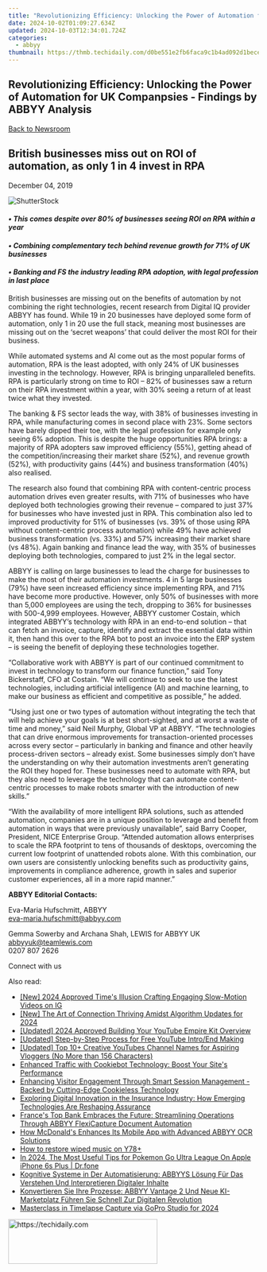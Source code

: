 ```yaml
---
title: "Revolutionizing Efficiency: Unlocking the Power of Automation for UK Companpsies - Findings by ABBYY Analysis"
date: 2024-10-02T01:09:27.634Z
updated: 2024-10-03T12:34:01.724Z
categories:
  - abbyy
thumbnail: https://thmb.techidaily.com/d0be551e2fb6faca9c1b4ad092d1becef6333157c069bc8e90a60ea7ce1eb907.jpg
---
```


## Revolutionizing Efficiency: Unlocking the Power of Automation for UK Companpsies - Findings by ABBYY Analysis

[Back to Newsroom](https://tools.techidaily.com/abbyy/products/)

## British businesses miss out on ROI of automation, as only 1 in 4 invest in RPA

December 04, 2019

![ShutterStock](https://content.abbyy.com/-/media/project/abbyy/abbyy/branchtemplates/shutterstock_1272462163_1296-x-729.jpg?h=729&iar=0&w=1296)

#### _• This comes despite over 80% of businesses seeing ROI on RPA within a year_

#### _• Combining complementary tech behind revenue growth for 71% of UK businesses_

#### _• Banking and FS the industry leading RPA adoption, with legal profession in last place_

British businesses are missing out on the benefits of automation by not combining the right technologies, recent research from Digital IQ provider ABBYY has found. While 19 in 20 businesses have deployed some form of automation, only 1 in 20 use the full stack, meaning most businesses are missing out on the ‘secret weapons’ that could deliver the most ROI for their business.

While automated systems and AI come out as the most popular forms of automation, RPA is the least adopted, with only 24% of UK businesses investing in the technology. However, RPA is bringing unparalleled benefits. RPA is particularly strong on time to ROI – 82% of businesses saw a return on their RPA investment within a year, with 30% seeing a return of at least twice what they invested.

The banking & FS sector leads the way, with 38% of businesses investing in RPA, while manufacturing comes in second place with 23%. Some sectors have barely dipped their toe, with the legal profession for example only seeing 6% adoption. This is despite the huge opportunities RPA brings: a majority of RPA adopters saw improved efficiency (55%), getting ahead of the competition/increasing their market share (52%), and revenue growth (52%), with productivity gains (44%) and business transformation (40%) also realised.

The research also found that combining RPA with content-centric process automation drives even greater results, with 71% of businesses who have deployed both technologies growing their revenue – compared to just 37% for businesses who have invested just in RPA. This combination also led to improved productivity for 51% of businesses (vs. 39% of those using RPA without content-centric process automation) while 49% have achieved business transformation (vs. 33%) and 57% increasing their market share (vs 48%). Again banking and finance lead the way, with 35% of businesses deploying both technologies, compared to just 2% in the legal sector.

ABBYY is calling on large businesses to lead the charge for businesses to make the most of their automation investments. 4 in 5 large businesses (79%) have seen increased efficiency since implementing RPA, and 71% have become more productive. However, only 50% of businesses with more than 5,000 employees are using the tech, dropping to 36% for businesses with 500-4,999 employees. However, ABBYY customer Costain, which integrated ABBYY’s technology with RPA in an end-to-end solution – that can fetch an invoice, capture, identify and extract the essential data within it, then hand this over to the RPA bot to post an invoice into the ERP system – is seeing the benefit of deploying these technologies together.

“Collaborative work with ABBYY is part of our continued commitment to invest in technology to transform our finance function,” said Tony Bickerstaff, CFO at Costain. “We will continue to seek to use the latest technologies, including artificial intelligence (AI) and machine learning, to make our business as efficient and competitive as possible,” he added.

“Using just one or two types of automation without integrating the tech that will help achieve your goals is at best short-sighted, and at worst a waste of time and money,” said Neil Murphy, Global VP at ABBYY. “The technologies that can drive enormous improvements for transaction-oriented processes across every sector – particularly in banking and finance and other heavily process-driven sectors – already exist. Some businesses simply don’t have the understanding on why their automation investments aren’t generating the ROI they hoped for. These businesses need to automate with RPA, but they also need to leverage the technology that can automate content-centric processes to make robots smarter with the introduction of new skills.”

“With the availability of more intelligent RPA solutions, such as attended automation, companies are in a unique position to leverage and benefit from automation in ways that were previously unavailable”, said Barry Cooper, President, NICE Enterprise Group. “Attended automation allows enterprises to scale the RPA footprint to tens of thousands of desktops, overcoming the current low footprint of unattended robots alone. With this combination, our own users are consistently unlocking benefits such as productivity gains, improvements in compliance adherence, growth in sales and superior customer experiences, all in a more rapid manner.”

**ABBYY Editorial Contacts:**

Eva-Maria Hufschmitt, ABBYY  
[eva-maria.hufschmitt@abbyy.com](https://tools.techidaily.com/abbyy/products/)

Gemma Sowerby and Archana Shah, LEWIS for ABBYY UK  
[abbyyuk@teamlewis.com](https://tools.techidaily.com/abbyy/products/)  
0207 807 2626

Connect with us

<ins class="adsbygoogle"
     style="display:block"
     data-ad-format="autorelaxed"
     data-ad-client="ca-pub-7571918770474297"
     data-ad-slot="1223367746"></ins>

<ins class="adsbygoogle"
     style="display:block"
     data-ad-client="ca-pub-7571918770474297"
     data-ad-slot="8358498916"
     data-ad-format="auto"
     data-full-width-responsive="true"></ins>

<span class="atpl-alsoreadstyle">Also read:</span>
<div><ul>
<li><a href="https://instagram-videos.techidaily.com/new-2024-approved-times-illusion-crafting-engaging-slow-motion-videos-on-ig/"><u>[New] 2024 Approved Time's Illusion Crafting Engaging Slow-Motion Videos on IG</u></a></li>
<li><a href="https://instagram-video-recordings.techidaily.com/new-the-art-of-connection-thriving-amidst-algorithm-updates-for-2024/"><u>[New] The Art of Connection Thriving Amidst Algorithm Updates for 2024</u></a></li>
<li><a href="https://youtube-sure.techidaily.com/ed-2024-approved-building-your-youtube-empire-kit-overview/"><u>[Updated] 2024 Approved Building Your YouTube Empire Kit Overview</u></a></li>
<li><a href="https://youtube-tips.techidaily.com/ed-step-by-step-process-for-free-youtube-introend-making/"><u>[Updated] Step-by-Step Process for Free YouTube Intro/End Making</u></a></li>
<li><a href="https://facebook-video-share.techidaily.com/updated-top-10plus-creative-youtubes-channel-names-for-aspiring-vloggers-no-more-than-156-characters/"><u>[Updated] Top 10+ Creative YouTubes Channel Names for Aspiring Vloggers (No More than 156 Characters)</u></a></li>
<li><a href="https://solve-marvelous.techidaily.com/enhanced-traffic-with-cookiebot-technology-boost-your-sites-performance/"><u>Enhanced Traffic with Cookiebot Technology: Boost Your Site's Performance</u></a></li>
<li><a href="https://solve-marvelous.techidaily.com/enhancing-visitor-engagement-through-smart-session-management-backed-by-cutting-edge-cookieless-technology/"><u>Enhancing Visitor Engagement Through Smart Session Management - Backed by Cutting-Edge Cookieless Technology</u></a></li>
<li><a href="https://solve-marvelous.techidaily.com/exploring-digital-innovation-in-the-insurance-industry-how-emerging-technologies-are-reshaping-assurance/"><u>Exploring Digital Innovation in the Insurance Industry: How Emerging Technologies Are Reshaping Assurance</u></a></li>
<li><a href="https://solve-marvelous.techidaily.com/frances-top-bank-embraces-the-future-streamlining-operations-through-abbyy-flexicapture-document-automation/"><u>France's Top Bank Embraces the Future: Streamlining Operations Through ABBYY FlexiCapture Document Automation</u></a></li>
<li><a href="https://solve-marvelous.techidaily.com/how-mcdonalds-enhances-its-mobile-app-with-advanced-abbyy-ocr-solutions/"><u>How McDonald's Enhances Its Mobile App with Advanced ABBYY OCR Solutions</u></a></li>
<li><a href="https://blog-min.techidaily.com/how-to-restore-wiped-music-on-y78plus-by-fonelab-android-recover-music/"><u>How to restore wiped music on Y78+</u></a></li>
<li><a href="https://ios-pokemon-go.techidaily.com/in-2024-the-most-useful-tips-for-pokemon-go-ultra-league-on-apple-iphone-6s-plus-drfone-by-drfone-virtual-ios/"><u>In 2024, The Most Useful Tips for Pokemon Go Ultra League On Apple iPhone 6s Plus | Dr.fone</u></a></li>
<li><a href="https://solve-marvelous.techidaily.com/kognitive-systeme-in-der-automatisierung-abbyys-losung-fur-das-verstehen-und-interpretieren-digitaler-inhalte/"><u>Kognitive Systeme in Der Automatisierung: ABBYYS Lösung Für Das Verstehen Und Interpretieren Digitaler Inhalte</u></a></li>
<li><a href="https://solve-marvelous.techidaily.com/konvertieren-sie-ihre-prozesse-abbyy-vantage-2-und-neue-ki-marketplatz-fuhren-sie-schnell-zur-digitalen-revolution/"><u>Konvertieren Sie Ihre Prozesse: ABBYY Vantage 2 Und Neue KI-Marketplatz Führen Sie Schnell Zur Digitalen Revolution</u></a></li>
<li><a href="https://some-skills.techidaily.com/masterclass-in-timelapse-capture-via-gopro-studio-for-2024/"><u>Masterclass in Timelapse Capture via GoPro Studio for 2024</u></a></li>
</ul></div>

<!-- affiliate ads begin -->
<a href="https://laganoo.pxf.io/c/5597632/1521325/16446" target="_top" id="1521325">
  <img src="//a.impactradius-go.com/display-ad/16446-1521325" border="0" alt="https://techidaily.com" width="300" height="90"/>
</a>
<img height="0" width="0" src="https://laganoo.pxf.io/i/5597632/1521325/16446" style="position:absolute;visibility:hidden;" border="0" />
<!-- affiliate ads end -->

